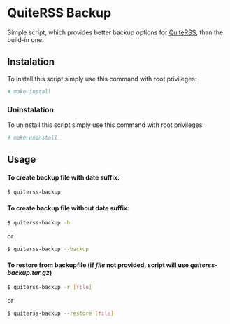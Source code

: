 # QuiteRSS Backup

Simple script, which provides better backup options for [QuiteRSS](https://quiterss.org), than the build-in one.

## Instalation
To install this script simply use this command with root privileges:
```sh
# make install
```

### Uninstalation
To uninstall this script simply use this command with root privileges:
```sh
# make uninstall
```

## Usage
#### To create backup file with date suffix:
```sh
$ quiterss-backup
```
#### To create backup file without date suffix:
```sh
$ quiterss-backup -b
```
or
```sh
$ quiterss-backup --backup
```
#### To restore from backupfile (if _file_ not provided, script will use _quiterss-backup.tar.gz_)
```sh
$ quiterss-backup -r [file]
```
or
```sh
$ quiterss-backup --restore [file]
```
